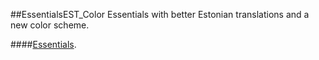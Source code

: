 ##EssentialsEST_Color
Essentials with better Estonian translations and a new color scheme.

####[Essentials](http://dev.bukkit.org/bukkit-plugins/essentials/).

